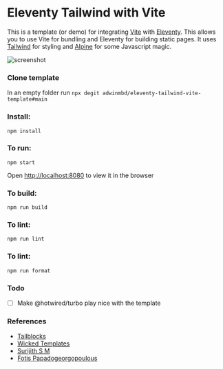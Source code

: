 # Eleventy Tailwind with Vite

This is a template (or demo) for integrating [Vite](https://vitejs.dev) with [Eleventy](https://www.11ty.dev/). This allows you to use Vite for bundling and Eleventy for building static pages. It uses [Tailwind](https://tailwindcss.com) for styling and [Alpine](https://github.com/alpinejs/alpine) for some Javascript magic.

![screenshot](etav.png)

### Clone template

In an empty folder run `npx degit adwinmbd/eleventy-tailwind-vite-template#main`

### Install:

```
npm install
```

### To run:

```
npm start
```

Open [http://localhost:8080](http://localhost:8080) to view it in the browser

### To build:

```
npm run build
```

### To lint:

```
npm run lint
```

### To lint:

```
npm run format
```

### Todo

- [ ] Make @hotwired/turbo play nice with the template

### References

- [Tailblocks](https://tailblocks.cc)
- [Wicked Templates](https://blocks.wickedtemplates.com)
- [Surijith S M](https://github.com/surjithctly/neat-starter)
- [Fotis Papadogeorgopoulous](https://github.com/fpapado/eleventy-with-vite)
